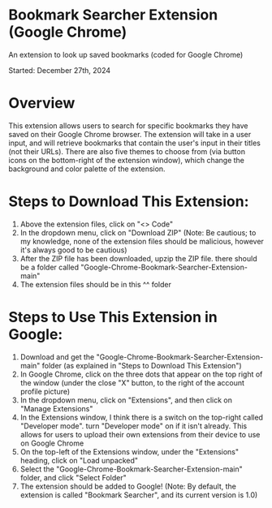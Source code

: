 # Bookmark Searcher Extension (Google Chrome)
An extension to look up saved bookmarks (coded for Google Chrome)

Started: December 27th, 2024

# Overview
This extension allows users to search for specific bookmarks they have saved on their Google Chrome browser. The extension will take in a user input, and will retrieve bookmarks that contain the user's input in their titles (not their URLs). There are also five themes to choose from (via button icons on the bottom-right of the extension window), which change the background and color palette of the extension.

# Steps to Download This Extension:
1. Above the extension files, click on "<> Code"
2. In the dropdown menu, click on "Download ZIP" (Note: Be cautious; to my knowledge, none of the extension files should be malicious, however it's always good to be cautious)
3. After the ZIP file has been downloaded, upzip the ZIP file. there should be a folder called "Google-Chrome-Bookmark-Searcher-Extension-main"
4. The extension files should be in this ^^ folder

# Steps to Use This Extension in Google:
1. Download and get the "Google-Chrome-Bookmark-Searcher-Extension-main" folder (as explained in "Steps to Download This Extension")
2. In Google Chrome, click on the three dots that appear on the top right of the window (under the close "X" button, to the right of the account profile picture)
3. In the dropdown menu, click on "Extensions", and then click on "Manage Extensions"
4. In the Extensions window, I think there is a switch on the top-right called "Developer mode". turn "Developer mode" on if it isn't already. This allows for users to upload their own extensions from their device to use on Google Chrome
5. On the top-left of the Extensions window, under the "Extensions" heading, click on "Load unpacked"
6. Select the "Google-Chrome-Bookmark-Searcher-Extension-main" folder, and click "Select Folder"
7. The extension should be added to Google! (Note: By default, the extension is called "Bookmark Searcher", and its current version is 1.0)
